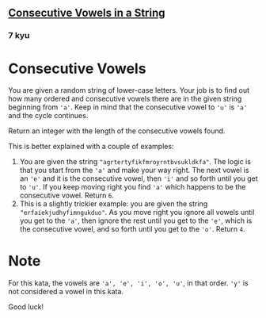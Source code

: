 <h2><a href=https://www.codewars.com/kata/62a933d6d6deb7001093de16/train/javascript target="_blank">Consecutive Vowels in a String</a></h2><h3>7 kyu</h3><h1 id="consecutive-vowels">Consecutive Vowels</h1><p>You are given a random string of lower-case letters. Your job is to find out how many ordered and consecutive vowels there are in the given string beginning from <code>'a'</code>. Keep in mind that the consecutive vowel to <code>'u'</code> is <code>'a'</code> and the cycle continues.</p><p>Return an integer with the length of the consecutive vowels found.</p><p>This is better explained with a couple of examples:</p><ol><li>You are given the string <code>"agrtertyfikfmroyrntbvsukldkfa"</code>. The logic is that you start from the <code>'a'</code> and make your way right. The next vowel is an <code>'e'</code> and it is the consecutive vowel, then <code>'i'</code> and so forth until you get to <code>'u'</code>. If you keep moving right you find <code>'a'</code> which happens to be the consecutive vowel. Return <code>6</code>.</li><li>This is a slightly trickier example: you are given the string <code>"erfaiekjudhyfimngukduo"</code>. As you move right you ignore all vowels until you get to the <code>'a'</code>, then ignore the rest until you get to the <code>'e'</code>, which is the consecutive vowel, and so forth until you get to the <code>'o'</code>. Return <code>4</code>.</li></ol><h1 id="note">Note</h1><p>For this kata, the vowels are <code>'a', 'e', 'i', 'o', 'u'</code>, in that order. <code>'y'</code> is not considered a vowel in this kata.</p><p>Good luck!</p>